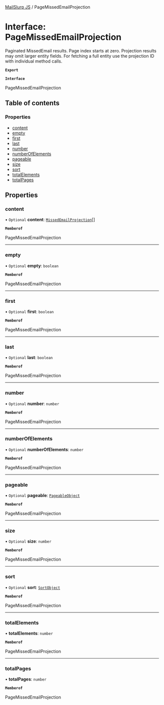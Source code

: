 [MailSlurp JS](../README.md) / PageMissedEmailProjection

# Interface: PageMissedEmailProjection

Paginated MissedEmail results. Page index starts at zero. Projection results may omit larger entity fields. For fetching a full entity use the projection ID with individual method calls.

**`Export`**

**`Interface`**

PageMissedEmailProjection

## Table of contents

### Properties

- [content](PageMissedEmailProjection.md#content)
- [empty](PageMissedEmailProjection.md#empty)
- [first](PageMissedEmailProjection.md#first)
- [last](PageMissedEmailProjection.md#last)
- [number](PageMissedEmailProjection.md#number)
- [numberOfElements](PageMissedEmailProjection.md#numberofelements)
- [pageable](PageMissedEmailProjection.md#pageable)
- [size](PageMissedEmailProjection.md#size)
- [sort](PageMissedEmailProjection.md#sort)
- [totalElements](PageMissedEmailProjection.md#totalelements)
- [totalPages](PageMissedEmailProjection.md#totalpages)

## Properties

### content

• `Optional` **content**: [`MissedEmailProjection`](MissedEmailProjection.md)[]

**`Memberof`**

PageMissedEmailProjection

___

### empty

• `Optional` **empty**: `boolean`

**`Memberof`**

PageMissedEmailProjection

___

### first

• `Optional` **first**: `boolean`

**`Memberof`**

PageMissedEmailProjection

___

### last

• `Optional` **last**: `boolean`

**`Memberof`**

PageMissedEmailProjection

___

### number

• `Optional` **number**: `number`

**`Memberof`**

PageMissedEmailProjection

___

### numberOfElements

• `Optional` **numberOfElements**: `number`

**`Memberof`**

PageMissedEmailProjection

___

### pageable

• `Optional` **pageable**: [`PageableObject`](PageableObject.md)

**`Memberof`**

PageMissedEmailProjection

___

### size

• `Optional` **size**: `number`

**`Memberof`**

PageMissedEmailProjection

___

### sort

• `Optional` **sort**: [`SortObject`](SortObject.md)

**`Memberof`**

PageMissedEmailProjection

___

### totalElements

• **totalElements**: `number`

**`Memberof`**

PageMissedEmailProjection

___

### totalPages

• **totalPages**: `number`

**`Memberof`**

PageMissedEmailProjection

